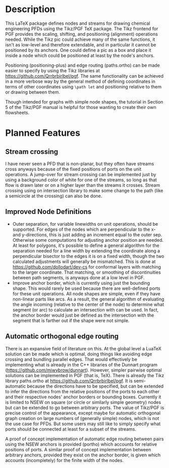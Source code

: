 # Description

This LaTeX package defines nodes and streams for drawing chemical engineering
PFDs using the Tikz/PGF TeX package. The Tikz frontend for PGF provides the
scaling, shifting, and positioning (alignment) operations needed. While the
Tikz pic could achieve many of the same functions, it isn't as low-level and
therefore extendable, and in particular it cannot be positioned by its anchors.
One could define a pic as a box and place it inside a node which could be
positioned at least by the node's anchors.

Positioning (positioning-plus) and edge routing (paths.ortho) can be made
easier to specify by using the Tikz libraries at
https://github.com/Qrrbrbirlbel/pgf. The same functionality can be achieved in
a more verbose way by the general method of defining coordinates in terms of
other coordinates using `\path let` and positioning relative to them or drawing
between them.

Though intended for graphs with simple node shapes, the tutorial in Section 5
of the Tikz/PGF manual is helpful for those wanting to create their own
flowsheets.

# Planned Features

## Stream crossing

I have never seen a PFD that is non-planar, but they often have streams cross
anyways because of the fixed positions of ports on the unit operations.
A jump-over for stream crossing can be implemented just by using a background color
of white for one of the streams, so long as that flow is drawn later or on a
higher layer than the streams it crosses. Stream crossing using on intersection
library to make some change to the path (like a semicircle at the crossing) can
also be done.

## Improved Node Definitions

- Outer separation, for variable linewidths on unit operations, should be
  supported.  For edges of the nodes which are perpendicular to the x- and
  y-directions, this is just adding an increment equal to the outer sep.
  Otherwise some computations for adjusting anchor position are needed. At least
  for polygons, it's possible to define a general algorithm for the separation
  needed for a line width by extending the coordinate along a perpendicular
  bisector to the edges it is on a fixed width, though the two calculated
  adjustments will generally be mismatched. This is done at
  https://github.com/dollodart/dev-cs for conformal layers with matching to the
  larger coordinate. That matching, or smoothing of discontinuities between
  path segments, is anyways done at a low level in PGF.
- Improve anchor border, which is currently using just the bounding shape.
  This would rarely be used because there are well-defined ports for these unit
  operations. All node shapes are simple, even if they have non-linear parts like
  arcs. As a result, the general algorithm of evaluating the angle incoming
  (relative to the center of the node) to determine what segment (or arc) to
  calculate an intersection with can be used. In fact, the anchor border would
  just be defined as the intersection with the segment that is farther out if the
  shape were not simple.
  
## Automatic orthogonal edge routing

There is an expansive field of literature on this. At the global level a LuaTeX
solution can be made which is optimal, doing things like avoiding edge crossing
and bundling parallel edges. That would effectively be implementing what is
already in the C++ libraries of the Dunnart program
(https://github.com/mjwybrow/dunnart). However, simpler pairwise optimal
solutions can be implemented in PGF (that is, TeX). There is already the Tikz
library paths.ortho at https://github.com/Qrrbrbirlbel/pgf. It is
semi-automatic because the directions have to be specified, but can be extended
to infer the directions from the relative positions of the ports to each other and
their respective nodes' anchor borders or bounding boxes. Currently it is
limited to NSEW on square (or circle or similarly simple geometry) nodes but
can be extended to go between arbitrary ports. The value of Tikz/PGF is precise
control of the appearance, except maybe for automatic orthogonal graph creation
on large numbers of (generally simple) nodes, which is not the use case for
PFDs. But some users may still like to simply specify what ports should be
connected at least for a subset of the streams.

A proof of concept implementation of automatic edge routing between pairs using
the NSEW anchors is provided (portho) which accounts for relative positions of
ports. A similar proof of concept implementation between arbitrary anchors,
provided they exist on the anchor border, is given which accounts
(incompletely) for the finite width of the nodes.
